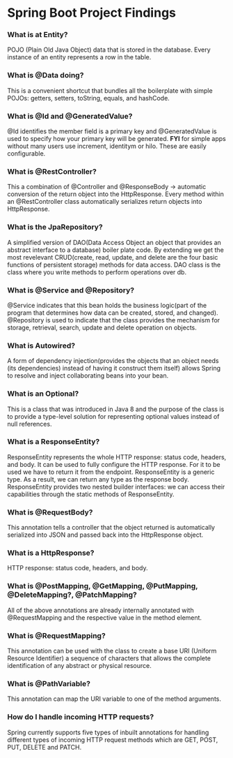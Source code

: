 # Spring Boot Project Findings

### What is at Entity?
POJO (Plain Old Java Object) data that is stored in the database. Every instance of an entity represents a row in the table.

### What is @Data doing?
This is a convenient shortcut that bundles all the boilerplate with simple POJOs: getters, setters, toString, equals, and hashCode.

### What is @Id and @GeneratedValue?
@Id identifies the member field is a primary key and @GeneratedValue is used to specify how your primary key will be generated. **FYI** for simple apps without many users use increment, identitym or hilo. These are easily configurable. 

### What is @RestController?
This a combination of @Controller and @ResponseBody -> automatic conversion of the return object into the HttpResponse. Every method within an @RestController class automatically serializes return objects into HttpResponse. 

### What is the JpaRepository?
A simplified version of DAO(Data Access Object an object that provides an abstract interface to a database) boiler plate code. By extending we get the most revelevant CRUD(create, read, update, and delete are the four basic functions of persistent storage) methods for data access. DAO class is the class where you write methods to perform operations over db.

### What is @Service and @Repository?
@Service indicates that this bean holds the business logic(part of the program that determines how data can be created, stored, and changed). @Repository is used to indicate that the class provides the mechanism for storage, retrieval, search, update and delete operation on objects.

### What is Autowired?
A form of dependency injection(provides the objects that an object needs (its dependencies) instead of having it construct them itself) allows Spring to resolve and inject collaborating beans into your bean.

### What is an Optional?
This is a class that was introduced in Java 8 and the purpose of the class is to provide a type-level solution for representing optional values instead of null references.

### What is a ResponseEntity?
ResponseEntity represents the whole HTTP response: status code, headers, and body. It can be used to fully configure the HTTP response. For it to be used we have to return it from the endpoint. ResponseEntity is a generic type. As a result, we can return any type as the response body. ResponseEntity provides two nested builder interfaces: we can access their capabilities through the static methods of ResponseEntity.

### What is @RequestBody?
This annotation tells a controller that the object returned is automatically serialized into JSON and passed back into the HttpResponse object.

### What is a HttpResponse?
HTTP response: status code, headers, and body.

### What is @PostMapping, @GetMapping, @PutMapping, @DeleteMapping?, @PatchMapping?
All of the above annotations are already internally annotated with @RequestMapping and the respective value in the method element.

### What is @RequestMapping?
This annotation can be used with the class to create a base URI (Uniform Resource Identifier) a sequence of characters that allows the complete identification of any abstract or physical resource.

### What is @PathVariable?
This annotation can map the URI variable to one of the method arguments.

### How do I handle incoming HTTP requests?
Spring currently supports five types of inbuilt annotations for handling different types of incoming HTTP request methods which are GET, POST, PUT, DELETE and PATCH.

